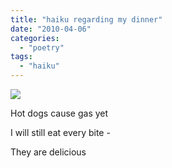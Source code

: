 ```yaml
---
title: "haiku regarding my dinner"
date: "2010-04-06"
categories: 
  - "poetry"
tags: 
  - "haiku"
---
```


[![](http://s3.media.squarespace.com/production/1431296/16917466/_PYw92neEA7o/TP-CdDzLBGI/AAAAAAAAALQ/dfQAF3m7xVg/s1600/hot%2Bdogs.jpg)](http://s3.media.squarespace.com/production/1431296/16917466/_PYw92neEA7o/TP-CdDzLBGI/AAAAAAAAALQ/dfQAF3m7xVg/s1600/hot%2Bdogs.jpg)

  
Hot dogs cause gas yet

I will still eat every bite -

They are delicious
